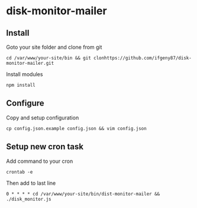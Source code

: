 # disk-monitor-mailer

## Install

Goto your site folder and clone from git

`cd /var/www/your-site/bin && git clonhttps://github.com/ifgeny87/disk-monitor-mailer.git`

Install modules

`npm install`

## Configure

Copy and setup configuration

`cp config.json.example config.json && vim config.json`

## Setup new cron task

Add command to your cron

`crontab -e`

Then add to last line

`0 * * * * cd /var/www/your-site/bin/dist-monitor-mailer && ./disk_monitor.js`
